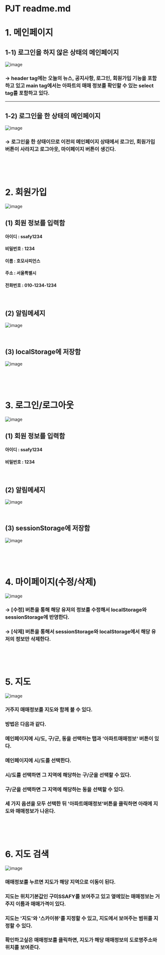 # PJT readme.md

# 1. 메인페이지
## 1-1) 로그인을 하지 않은 상태의 메인페이지
![image](/uploads/ad4ad3e1812f52bd61246ba737ce5b4a/image.png)
### → header tag에는 오늘의 뉴스, 공지사항, 로그인, 회원가입 기능을 포함하고 있고 main tag에서는 아파트의 매매 정보를 확인할 수 있는 select tag를 포함하고 있다.
***
## 1-2) 로그인을 한 상태의 메인페이지
![image](/uploads/c8fe8b9672c4354cb6e252afbc9d1666/image.png)
### → 로그인을 한 상태이므로 이전의 메인페이지 상태에서 로그인, 회원가입 버튼이 사라지고 로그아웃, 마이페이지 버튼이 생긴다.

<br><br><br>

# 2. 회원가입
![image](/uploads/ecff0c519850dfbfda30011cf1c52c4e/image.png)
## (1) 회원 정보를 입력함
#### 아이디 : ssafy1234
#### 비밀번호 : 1234
#### 이름 : 호모사피언스
#### 주소 : 서울특별시
#### 전화번호 : 010-1234-1234

<br>

## (2) 알림메세지
![image](/uploads/79cba2816f1531c9bf0bc019704b5869/image.png)

<br>

## (3) localStorage에 저장함
![image](/uploads/21013abb74f3387eeded95368a81580a/image.png)


<br><br><br>

# 3. 로그인/로그아웃
![image](/uploads/b607a3739a15eab0b27d485a62cb945d/image.png)
## (1) 회원 정보를 입력함
#### 아이디 : ssafy1234
#### 비밀번호 : 1234

<br>

## (2) 알림메세지
![image](/uploads/db856b6b99fccd9793c4104875653b26/image.png)

<br>

## (3) sessionStorage에 저장함
![image](/uploads/93b6138e40fd793b267abc3b0f81dc81/image.png)

<br><br><br>

# 4. 마이페이지(수정/삭제)
![image](/uploads/d148a3ce2bcfbe88811a962ecd065642/image.png)
### → [수정] 버튼을 통해 해당 유저의 정보를 수정해서 localStorage와 sessionStorage에 반영한다.
### → [삭제] 버튼을 통해서 sessionStorage와 localStorage에서 해당 유저의 정보만 삭제한다.

<br><br><br>

# 5. 지도
![image](/uploads/c4616b8d6d8e6b063aea19760d1b3387/image.png)
### 거주지 매매정보를 지도와 함께 볼 수 있다.
### 방법은 다음과 같다.
### 메인페이지에 시/도, 구/군, 동을 선택하는 탭과 '아파트매매정보' 버튼이 있다.
### 메인페이지에 시/도를 선택한다.
### 시/도를 선택하면 그 지역에 해당하는 구/군을 선택할 수 있다.
### 구/군을 선택하면 그 지역에 해당하는 동을 선택할 수 있다.
### 세 가지 옵션을 모두 선택한 뒤 '아파트매매정보'버튼을 클릭하면 아래에 지도와 매매정보가 나온다.

<br><br><br>

# 6. 지도 검색
![image](/uploads/d90eb682ae182f442ce2f751b00498ea/image.png)
### 매매정보를 누르면 지도가 해당 지역으로 이동이 된다.

### 지도는 위치기본값인 구미SSAFY를 보여주고 있고 옆에있는 매매정보는 거주지 이름과 매매가격이 있다.

### 지도는 '지도'와 '스카이뷰'를 지정할 수 있고, 지도에서 보여주는 범위를 지정할 수 있다.

### 확인하고싶은 매매정보를 클릭하면, 지도가 해당 매매정보의 도로명주소와 위치를 보여준다.
